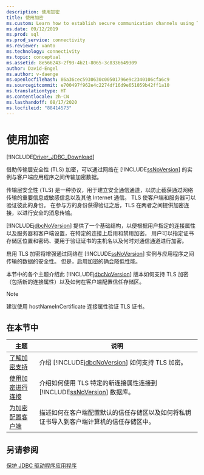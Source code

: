 ```yaml
---
description: 使用加密
title: 使用加密
ms.custom: Learn how to establish secure communication channels using TLS encryption with your SQL database connections.
ms.date: 09/12/2019
ms.prod: sql
ms.prod_service: connectivity
ms.reviewer: vanto
ms.technology: connectivity
ms.topic: conceptual
ms.assetid: 8e566243-2f93-4b21-8065-3c8336649309
author: David-Engel
ms.author: v-daenge
ms.openlocfilehash: 86a36cec5930630c00501796e9c2340106cfa6c9
ms.sourcegitcommit: e700497f962e4c2274df16d9e651059b42ff1a10
ms.translationtype: HT
ms.contentlocale: zh-CN
ms.lasthandoff: 08/17/2020
ms.locfileid: "88414573"
---
```

# <a name="using-encryption"></a>使用加密

[!INCLUDE[Driver_JDBC_Download](../../includes/driver_jdbc_download.md)]

借助传输层安全性 (TLS) 加密，可以通过网络在 [!INCLUDE[ssNoVersion](../../includes/ssnoversion-md.md)] 的实例与客户端应用程序之间传输加密数据。  
  
传输层安全性 (TLS) 是一种协议，用于建立安全通信通道，以防止截获通过网络传输的重要信息或敏感信息以及其他 Internet 通信。 TLS 使客户端和服务器可以验证彼此的身份。 在参与方的身份获得验证之后，TLS 在两者之间提供加密连接，以进行安全的消息传输。  
  
[!INCLUDE[jdbcNoVersion](../../includes/jdbcnoversion_md.md)] 提供了一个基础结构，以便根据用户指定的连接属性以及服务器和客户端设置，在特定的连接上启用和禁用加密。 用户可以指定证书存储区位置和密码、要用于验证证书的主机名以及何时对通信通道进行加密。  
  
启用 TLS 加密将增强通过网络在 [!INCLUDE[ssNoVersion](../../includes/ssnoversion-md.md)] 实例与应用程序之间传输的数据的安全性。 但是，启用加密的确会降低性能。  
  
本节中的各个主题介绍此 [!INCLUDE[jdbcNoVersion](../../includes/jdbcnoversion_md.md)] 版本如何支持 TLS 加密（包括新的连接属性）以及如何在客户端配置信任存储区。  
  
> [!NOTE]  
> 建议使用 hostNameInCertificate  连接属性验证 TLS 证书。  

## <a name="in-this-section"></a>在本节中  

| 主题                                                                                                        | 说明                                                                                                                                           |
| ------------------------------------------------------------------------------------------------------------ | ----------------------------------------------------------------------------------------------------------------------------------------------------- |
| [了解加密支持](../../connect/jdbc/understanding-ssl-support.md)                                 | 介绍 [!INCLUDE[jdbcNoVersion](../../includes/jdbcnoversion_md.md)] 如何支持 TLS 加密。                                              |
| [使用加密进行连接](../../connect/jdbc/connecting-with-ssl-encryption.md)                       | 介绍如何使用 TLS 特定的新连接属性连接到 [!INCLUDE[ssNoVersion](../../includes/ssnoversion-md.md)] 数据库。 |
| [为加密配置客户端](../../connect/jdbc/configuring-the-client-for-ssl-encryption.md) | 描述如何在客户端配置默认的信任存储区以及如何将私钥证书导入到客户端计算机的信任存储区中。   |
  
## <a name="see-also"></a>另请参阅

[保护 JDBC 驱动程序应用程序](../../connect/jdbc/securing-jdbc-driver-applications.md)  
